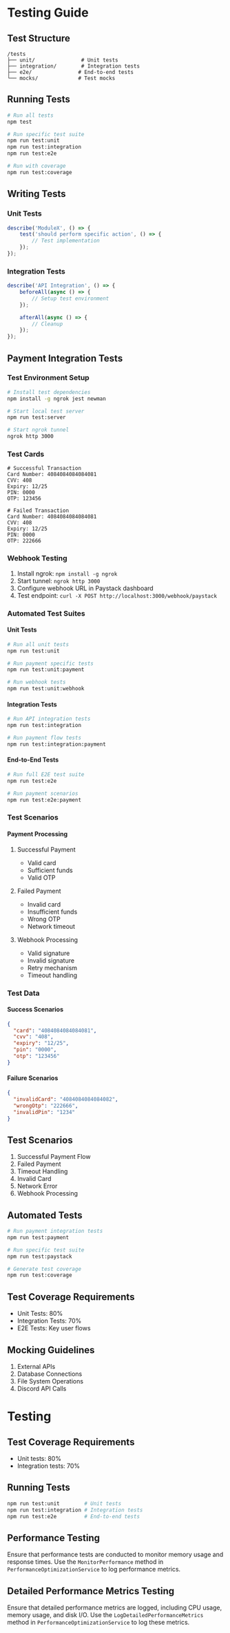 # Testing Guide

## Test Structure
```
/tests
├── unit/               # Unit tests
├── integration/        # Integration tests
├── e2e/               # End-to-end tests
└── mocks/             # Test mocks
```

## Running Tests
```bash
# Run all tests
npm test

# Run specific test suite
npm run test:unit
npm run test:integration
npm run test:e2e

# Run with coverage
npm run test:coverage
```

## Writing Tests

### Unit Tests
```javascript
describe('ModuleX', () => {
    test('should perform specific action', () => {
        // Test implementation
    });
});
```

### Integration Tests
```javascript
describe('API Integration', () => {
    beforeAll(async () => {
        // Setup test environment
    });

    afterAll(async () => {
        // Cleanup
    });
});
```

## Payment Integration Tests

### Test Environment Setup
```bash
# Install test dependencies
npm install -g ngrok jest newman

# Start local test server
npm run test:server

# Start ngrok tunnel
ngrok http 3000
```

### Test Cards
```
# Successful Transaction
Card Number: 4084084084084081
CVV: 408
Expiry: 12/25
PIN: 0000
OTP: 123456

# Failed Transaction
Card Number: 4084084084084081
CVV: 408
Expiry: 12/25
PIN: 0000
OTP: 222666
```

### Webhook Testing
1. Install ngrok: `npm install -g ngrok`
2. Start tunnel: `ngrok http 3000`
3. Configure webhook URL in Paystack dashboard
4. Test endpoint: `curl -X POST http://localhost:3000/webhook/paystack`

### Automated Test Suites

#### Unit Tests
```bash
# Run all unit tests
npm run test:unit

# Run payment specific tests
npm run test:unit:payment

# Run webhook tests
npm run test:unit:webhook
```

#### Integration Tests
```bash
# Run API integration tests
npm run test:integration

# Run payment flow tests
npm run test:integration:payment
```

#### End-to-End Tests
```bash
# Run full E2E test suite
npm run test:e2e

# Run payment scenarios
npm run test:e2e:payment
```

### Test Scenarios

#### Payment Processing
1. Successful Payment
   - Valid card
   - Sufficient funds
   - Valid OTP
   
2. Failed Payment
   - Invalid card
   - Insufficient funds
   - Wrong OTP
   - Network timeout

3. Webhook Processing
   - Valid signature
   - Invalid signature
   - Retry mechanism
   - Timeout handling

### Test Data

#### Success Scenarios
```json
{
  "card": "4084084084084081",
  "cvv": "408",
  "expiry": "12/25",
  "pin": "0000",
  "otp": "123456"
}
```

#### Failure Scenarios
```json
{
  "invalidCard": "4084084084084082",
  "wrongOtp": "222666",
  "invalidPin": "1234"
}
```

## Test Scenarios
1. Successful Payment Flow
2. Failed Payment
3. Timeout Handling
4. Invalid Card
5. Network Error
6. Webhook Processing

## Automated Tests
```bash
# Run payment integration tests
npm run test:payment

# Run specific test suite
npm run test:paystack

# Generate test coverage
npm run test:coverage
```

## Test Coverage Requirements
- Unit Tests: 80%
- Integration Tests: 70%
- E2E Tests: Key user flows

## Mocking Guidelines
1. External APIs
2. Database Connections
3. File System Operations
4. Discord API Calls

# Testing

## Test Coverage Requirements
- Unit tests: 80%
- Integration tests: 70%

## Running Tests
```bash
npm run test:unit        # Unit tests
npm run test:integration # Integration tests 
npm run test:e2e         # End-to-end tests
```

## Performance Testing
Ensure that performance tests are conducted to monitor memory usage and response times. Use the `MonitorPerformance` method in `PerformanceOptimizationService` to log performance metrics.

## Detailed Performance Metrics Testing
Ensure that detailed performance metrics are logged, including CPU usage, memory usage, and disk I/O. Use the `LogDetailedPerformanceMetrics` method in `PerformanceOptimizationService` to log these metrics.
